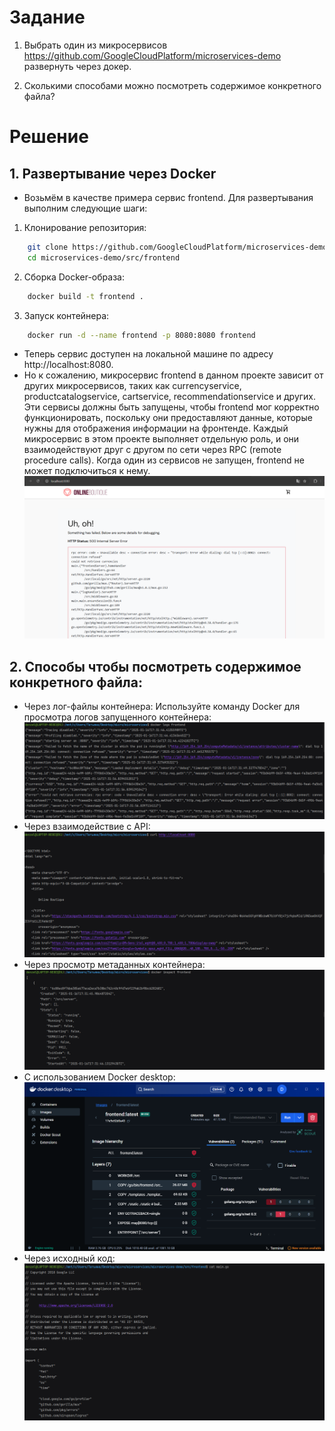 # Задание

1. Выбрать один из микросервисов https://github.com/GoogleCloudPlatform/microservices-demo
   развернуть через докер.

2. Сколькими способами можно посмотреть содержимое конкретного файла?

# Решение

## 1. Развертывание через Docker

- Возьмём в качестве примера сервис frontend. Для развертывания выполним следующие шаги:

1. Клонирование репозитория:
```bash
    git clone https://github.com/GoogleCloudPlatform/microservices-demo.git
    cd microservices-demo/src/frontend
```

2. Сборка Docker-образа:
```bash
    docker build -t frontend .
```
3. Запуск контейнера:
```bash
    docker run -d --name frontend -p 8080:8080 frontend
```
- Теперь сервис доступен на локальной машине по адресу http://localhost:8080.
- Но к сожалению, микросервис frontend в данном проекте зависит от других микросервисов, таких как currencyservice, productcatalogservice, cartservice, recommendationservice и других. 
Эти сервисы должны быть запущены, чтобы frontend мог корректно функционировать, поскольку они предоставляют данные, которые нужны для отображения информации на фронтенде.
Каждый микросервис в этом проекте выполняет отдельную роль, и они взаимодействуют друг с другом по сети через RPC (remote procedure calls). Когда один из сервисов не запущен, frontend не может подключиться к нему.
![img.png](img.png)

## 2. Cпособы чтобы посмотреть содержимое конкретного файла:

- Через лог-файлы контейнера: Используйте команду Docker для просмотра логов запущенного контейнера:
![img_1.png](img_1.png)
- Через взаимодействие с API:
![img_2.png](img_2.png)
- Через просмотр метаданных контейнера:
![img_3.png](img_3.png)
- С использованием Docker desktop:
![img_4.png](img_4.png)
- Через исходный код:
![img_5.png](img_5.png)
